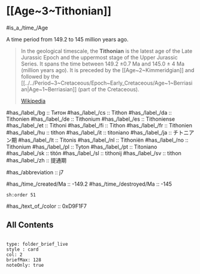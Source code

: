 # [[Age~3~Tithonian]] 

#is_a_/time_/Age 

A time period from 149.2 to 145 million years ago. 

> In the geological timescale, the **Tithonian** is the latest age of the Late Jurassic Epoch and the uppermost stage of the Upper Jurassic Series. It spans the time between 149.2 ±0.7 Ma and 145.0 ± 4 Ma (million years ago). It is preceded by the [[Age~2~Kimmeridgian]] and followed by the [[../../Period~3~Cretaceous/Epoch~Early_Cretaceous/Age~1~Berriasian|Age~1~Berriasian]] (part of the Cretaceous).
>
> [Wikipedia](https://en.wikipedia.org/wiki/Tithonian)

#has_/label_/bg  :: Титон
#has_/label_/cs  :: Tithon
#has_/label_/da  :: Tithonien
#has_/label_/de  :: Tithonium
#has_/label_/es  :: Tithoniense
#has_/label_/et  :: Tithoni
#has_/label_/fi  :: Tithon
#has_/label_/fr  :: Tithonien
#has_/label_/hu  :: tithon
#has_/label_/it  :: titoniano
#has_/label_/ja  :: チトニアン期
#has_/label_/lt  :: Titonis
#has_/label_/nl  :: Tithoniën
#has_/label_/no  :: Tithonium
#has_/label_/pl  :: Tyton
#has_/label_/pt  :: Titoniano
#has_/label_/sk  :: titón
#has_/label_/sl  :: tithonij
#has_/label_/sv  :: tithon
#has_/label_/zh  :: 提通期

#has_/abbreviation :: j7

#has_/time_/created/Ma :: -149.2 
#has_/time_/destroyed/Ma :: -145 

    sh:order 51 

#has_/text_of_/color :: 0xD9F1F7

## All Contents

```folderv
```

```ccard
type: folder_brief_live
style : card
col: 2
briefMax: 128
noteOnly: true
```


